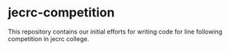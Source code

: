 # jecrc-competition
This repository contains our initial efforts for writing code for line following competition in jecrc college.
